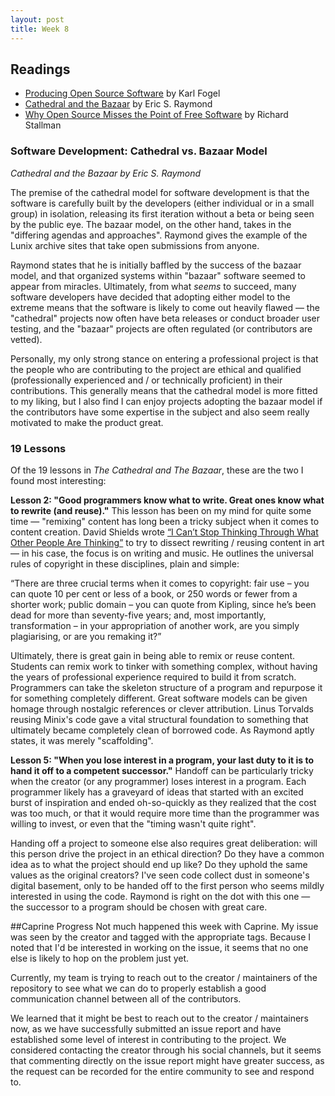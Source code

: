```yaml
---
layout: post
title: Week 8
---
```


## Readings
* [Producing Open Source Software](http://producingoss.com/) by Karl Fogel
* [Cathedral and the Bazaar](http://www.catb.org/~esr/writings/cathedral-bazaar/) by Eric S. Raymond
* [Why Open Source Misses the Point of Free Software](http://www.gnu.org/philosophy/open-source-misses-the-point.html) by Richard Stallman

### Software Development: Cathedral vs. Bazaar Model
*Cathedral and the Bazaar by Eric S. Raymond*

The premise of the cathedral model for software development is that the software is carefully built by the developers (either individual or in a small group) in isolation, releasing its first iteration without a beta or being seen by the public eye. The bazaar model, on the other hand, takes in the "differing agendas and approaches". Raymond gives the example of the Lunix archive sites that take open submissions from anyone. 

Raymond states that he is initially baffled by the success of the bazaar model, and that organized systems within "bazaar" software seemed to appear from miracles. Ultimately, from what *seems* to succeed, many software developers have decided that adopting either model to the extreme means that the software is likely to come out heavily flawed — the "cathedral" projects now often have beta releases or conduct broader user testing, and the "bazaar" projects are often regulated (or contributors are vetted).

Personally, my only strong stance on entering a professional project is that the people who are contributing to the project are ethical and qualified (professionally experienced and / or technically proficient) in their contributions. This generally means that the cathedral model is more fitted to my liking, but I also find I can enjoy projects adopting the bazaar model if the contributors have some expertise in the subject and also seem really motivated to make the product great. 

### 19 Lessons
Of the 19 lessons in *The Cathedral and The Bazaar*, these are the two I found most interesting:

**Lesson 2: "Good programmers know what to write. Great ones know what to rewrite (and reuse)."**
This lesson has been on my mind for quite some time — "remixing" content has long been a tricky subject when it comes to content creation. David Shields wrote [“I Can’t Stop Thinking Through What Other People Are Thinking”](http://www.thewhitereview.org/feature/i-cant-stop-thinking-through-what-other-people-are-thinking/) to try to dissect rewriting / reusing content in art — in his case, the focus is on writing and music. He outlines the universal rules of copyright in these disciplines, plain and simple:

“There are three crucial terms when it comes to copyright: fair use – you can quote 10 per cent or less of a book, or 250 words or fewer from a shorter work; public domain – you can quote from Kipling, since he’s been dead for more than seventy-five years; and, most importantly, transformation – in your appropriation of another work, are you simply plagiarising, or are you remaking it?”

Ultimately, there is great gain in being able to remix or reuse content. Students can remix work to tinker with something complex, without having the years of professional experience required to build it from scratch. Programmers can take the skeleton structure of a program and repurpose it for something completely different. Great software models can be given homage through nostalgic references or clever attribution. Linus Torvalds reusing Minix's code gave a vital structural foundation to something that ultimately became completely clean of borrowed code. As Raymond aptly states, it was merely "scaffolding".

**Lesson 5: "When you lose interest in a program, your last duty to it is to hand it off to a competent successor."**
Handoff can be particularly tricky when the creator (or any programmer) loses interest in a program. Each programmer likely has a graveyard of ideas that started with an excited burst of inspiration and ended oh-so-quickly as they realized that the cost was too much, or that it would require more time than the programmer was willing to invest, or even that the "timing wasn't quite right". 

Handing off a project to someone else also requires great deliberation: will this person drive the project in an ethical direction? Do they have a common idea as to what the project should end up like? Do they uphold the same values as the original creators? I've seen code collect dust in someone's digital basement, only to be handed off to the first person who seems mildly interested in using the code. Raymond is right on the dot with this one — the successor to a program should be chosen with great care. 

##Caprine Progress
Not much happened this week with Caprine. My issue was seen by the creator and tagged with the appropriate tags. Because I noted that I'd be interested in working on the issue, it seems that no one else is likely to hop on the problem just yet. 

Currently, my team is trying to reach out to the creator / maintainers of the repository to see what we can do to properly establish a good communication channel between all of the contributors. 

We learned that it might be best to reach out to the creator / maintainers now, as we have successfully submitted an issue report and have established some level of interest in contributing to the project. We considered contacting the creator through his social channels, but it seems that commenting directly on the issue report might have greater success, as the request can be recorded for the entire community to see and respond to.
